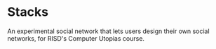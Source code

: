 # Stacks

An experimental social network that lets users design their own social networks, for RISD's Computer Utopias course.
